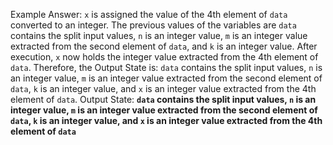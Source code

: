 Example Answer: 
`x` is assigned the value of the 4th element of `data` converted to an integer. The previous values of the variables are `data` contains the split input values, `n` is an integer value, `m` is an integer value extracted from the second element of `data`, and `k` is an integer value. After execution, `x` now holds the integer value extracted from the 4th element of `data`. Therefore, the Output State is: `data` contains the split input values, `n` is an integer value, `m` is an integer value extracted from the second element of `data`, `k` is an integer value, and `x` is an integer value extracted from the 4th element of `data`.
Output State: **`data` contains the split input values, `n` is an integer value, `m` is an integer value extracted from the second element of `data`, `k` is an integer value, and `x` is an integer value extracted from the 4th element of `data`**